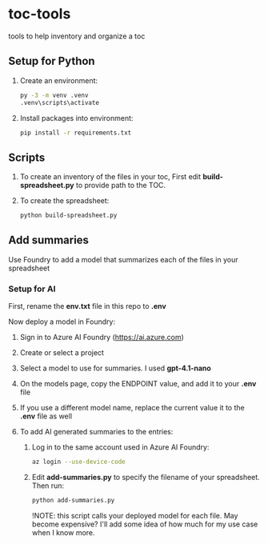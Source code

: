 # toc-tools
tools to help inventory and organize a toc

## Setup for Python

1. Create an environment:

    ```bash
    py -3 -m venv .venv
    .venv\scripts\activate
    ```

1. Install packages into environment:

    ```bash
    pip install -r requirements.txt
    ```



## Scripts

1. To create an inventory of the files in your toc, First edit **build-spreadsheet.py** to provide path to the TOC.
1. To create the spreadsheet:

    ```bash
    python build-spreadsheet.py
    ```


## Add summaries 

Use Foundry to add a model that summarizes each of the files in your spreadsheet

### Setup for AI 

First, rename the **env.txt** file in this repo to **.env**

Now deploy a model in Foundry:

1. Sign in to Azure AI Foundry (https://ai.azure.com)
1. Create or select a project
1. Select a model to use for summaries.  I used **gpt-4.1-nano**
1. On the models page, copy the ENDPOINT value, and add it to your **.env** file
1. If you use a different model name, replace the current value it to the **.env** file as well
1. To add AI generated summaries to the entries:  

    1. Log in to the same account used in Azure AI Foundry:

        ```bash
        az login --use-device-code
        ```

    1. Edit **add-summaries.py** to specify the filename of your spreadsheet.  Then run:

        ```bash
        python add-summaries.py
        ```

        !NOTE: this script calls your deployed model for each file.  May become expensive?  I'll add some idea of how much for my use case when I know more.  
